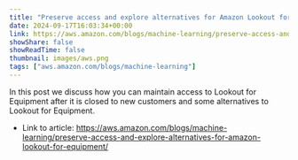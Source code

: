 ```yaml
---
title: "Preserve access and explore alternatives for Amazon Lookout for Equipment"
date: 2024-09-17T16:03:34+00:00
link: https://aws.amazon.com/blogs/machine-learning/preserve-access-and-explore-alternatives-for-amazon-lookout-for-equipment/
showShare: false
showReadTime: false
thumbnail: images/aws.png
tags: ["aws.amazon.com/blogs/machine-learning"]
---
```

In this post we discuss how you can maintain access to Lookout for Equipment after it is closed to new customers and some alternatives to Lookout for Equipment.

- Link to article: https://aws.amazon.com/blogs/machine-learning/preserve-access-and-explore-alternatives-for-amazon-lookout-for-equipment/